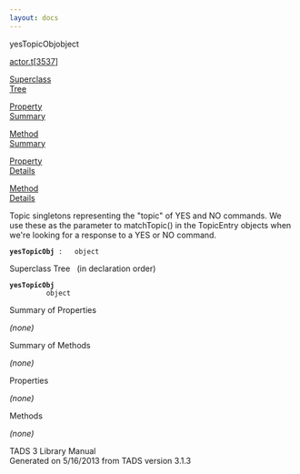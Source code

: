 ```yaml
---
layout: docs
---
```

<span class="title">yesTopicObj</span><span class="type">object</span>

[actor.t](../file/actor.t.html)\[[3537](../source/actor.t.html#3537)\]

[Superclass  
Tree](#_SuperClassTree_)

[Property  
Summary](#_PropSummary_)

[Method  
Summary](#_MethodSummary_)

[Property  
Details](#_Properties_)

[Method  
Details](#_Methods_)



Topic singletons representing the "topic" of YES and NO commands. We use
these as the parameter to matchTopic() in the TopicEntry objects when
we're looking for a response to a YES or NO command.

**`yesTopicObj`**` :   object`



<span id="_SuperClassTree_"></span>



<span class="hdln">Superclass Tree</span>   (in declaration order)



**`yesTopicObj`**  
`         object`  
<span id="_PropSummary_"></span>



<span class="hdln">Summary of Properties</span>  





*(none)* <span id="_MethodSummary_"></span>



<span class="hdln">Summary of Methods</span>  





*(none)* <span id="_Properties_"></span>



<span class="hdln">Properties</span>  



*(none)* <span id="_Methods_"></span>



<span class="hdln">Methods</span>  



*(none)*



TADS 3 Library Manual  
Generated on 5/16/2013 from TADS version 3.1.3


